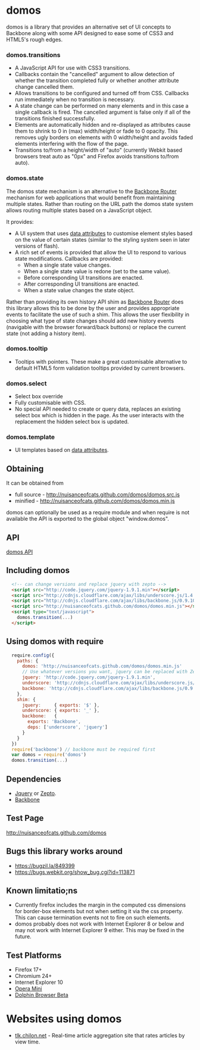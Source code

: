 # domos

domos is a library that provides an alternative set of UI concepts to Backbone along with some API designed to ease some of CSS3 and HTML5's rough edges.

### domos.transitions
 * A JavaScript API for use with CSS3 transitions.
 * Callbacks contain the "cancelled" argument to allow detection of whether the transition completed fully or whether another attribute change cancelled them.
 * Allows transitions to be configured and turned off from CSS. Callbacks run immediately when no transition is necessary.
 * A state change can be performed on many elements and in this case a single callback is fired. The cancelled argument is false only if all of the transitions finished successfully.
 * Elements are automatically hidden and re-displayed as attributes cause them to shrink to 0 in (max) width/height or fade to 0 opacity. This removes ugly borders on elements with 0 width/height and avoids faded elements interfering with the flow of the page.
 * Transitions to/from a height/width of "auto" (currently Webkit based browsers treat auto as "0px" and Firefox avoids transitions to/from auto).

### domos.state
The domos state mechanism is an alternative to the [Backbone Router](http://backbonejs.org/#Router) mechanism for web applications that would benefit from maintaining multiple states.  Rather than routing on the URL path the domos state system allows routing multiple states based on a JavaScript object.

It provides:
 * A UI system that uses [data attributes](http://caniuse.com/#feat=dataset) to customise element styles based on the value of certain states (similar to the styling system seen in later versions of flash).
 * A rich set of events is provided that allow the UI to respond to various state modifications. Callbacks are provided:
    * When a single state value changes.
    * When a single state value is redone (set to the same value).
    * Before corresponding UI transitions are enacted.
    * After corresponding UI transitions are enacted.
    * When a state value changes the state object.

Rather than providing its own history API shim as [Backbone Router](http://backbonejs.org/#Router) does this library allows this to be done by the user and provides appropriate events to facilitate the use of such a shim. This allows the user flexibility in choosing what type of state changes should add new history events (navigable with the browser forward/back buttons) or replace the current state (not adding a history item).

### domos.tooltip
 * Tooltips with pointers. These make a great customisable alternative to default HTML5 form validation tooltips provided by current browsers. 

### domos.select
 * Select box override
 * Fully customisable with CSS.
 * No special API needed to create or query data, replaces an existing select box which is hidden in the page. As the user interacts with the replacement the hidden select box is updated.

### domos.template
 * UI templates based on [data attributes](http://caniuse.com/#feat=dataset).

## Obtaining
It can be obtained from
 * full source - http://nuisanceofcats.github.com/domos/domos.src.js
 * minified    - http://nuisanceofcats.github.com/domos/domos.min.js

domos can optionally be used as a require module and when require is not available the API is exported to the global object "window.domos".

## API
[domos API](/doc/api.md)

## Including domos
```html
  <!-- can change versions and replace jquery with zepto -->
  <script src="http://code.jquery.com/jquery-1.9.1.min"></script>
  <script src="http://cdnjs.cloudflare.com/ajax/libs/underscore.js/1.4.4/underscore-min"></script>
  <script src="http://cdnjs.cloudflare.com/ajax/libs/backbone.js/0.9.10/backbone-min"></script>
  <script src="http://nuisanceofcats.github.com/domos/domos.min.js"></script>
  <script type="text/javascript">
    domos.transition(...)
  </script>
```

## Using domos with require
```javascript
  require.config({
    paths: {
      domos: 'http://nuisanceofcats.github.com/domos/domos.min.js'
      // Use whatever versions you want, jquery can be replaced with Zepto.
      jquery: 'http://code.jquery.com/jquery-1.9.1.min',
      underscore: 'http://cdnjs.cloudflare.com/ajax/libs/underscore.js/1.4.4/underscore-min',
      backbone: 'http://cdnjs.cloudflare.com/ajax/libs/backbone.js/0.9.10/backbone-min'
    },
    shim: {
      jquery:     { exports: '$' },
      underscore: { exports: '_' },
      backbone:   {
        exports: 'Backbone',
        deps: ['underscore', 'jquery']
      }
    }
  })
  require('backbone') // backbone must be required first
  var domos = require('domos')
  domos.transition(...)
```

## Dependencies
 * [Jquery](http://jquery.com) or [Zepto](http://zeptojs.com).
 * [Backbone](http://backbonejs.org)

## Test Page
http://nuisanceofcats.github.com/domos

## Bugs this library works around
 * https://bugzil.la/849399
 * https://bugs.webkit.org/show_bug.cgi?id=113871

## Known limitatio;ns
 * Currently firefox includes the margin in the computed css dimensions for border-box elements but not when setting it via the css property. This can cause termination events not to fire on such elements.
 * domos probably does not work with Internet Explorer 8 or below and may not work with Internet Explorer 9 either. This may be fixed in the future.

## Test Platforms
 * Firefox 17+
 * Chromium 24+
 * Internet Explorer 10
 * [Opera Mini](https://play.google.com/store/apps/details?id=com.opera.browser)
 * [Dolphin Browser Beta](https://play.google.com/store/apps/details?id=com.dolphin.browser.lab.en)

# Websites using domos
 * [tlk.chilon.net](http://tlk.chilon.net) - Real-time article aggregation site that rates articles by view time.
